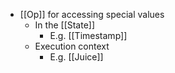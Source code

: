 - [[Op]] for accessing special values
	- In the [[State]]
		- E.g. [[Timestamp]]
	- Execution context
		- E.g. [[Juice]]
